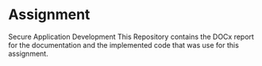 # Assignment
Secure Application Development
This Repository contains the DOCx report for the documentation and the implemented code that was use for this assignment.
